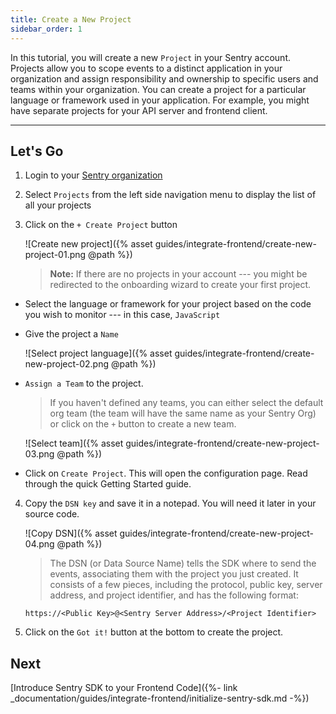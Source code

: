 ```yaml
---
title: Create a New Project
sidebar_order: 1
---
```


In this tutorial, you will create a new `Project` in your Sentry account. Projects allow you to scope events to a distinct application in your organization and assign responsibility and ownership to specific users and teams within your organization. You can create a project for a particular language or framework used in your application. For example, you might have separate projects for your API server and frontend client.

___

## Let's Go

1. Login to your [Sentry organization](https://sentry.io)

2. Select `Projects` from the left side navigation menu to display the list of all your projects

3. Click on the `+ Create Project` button

    ![Create new project]({% asset guides/integrate-frontend/create-new-project-01.png @path %})

    > **Note:** If there are no projects in your account --- you might be redirected to the onboarding wizard to create your first project. 

* Select the language or framework for your project based on the code you wish to monitor --- in this case, `JavaScript`

* Give the project a `Name`

    ![Select project language]({% asset guides/integrate-frontend/create-new-project-02.png @path %})

* `Assign a Team` to the project.
    > If you haven't defined any teams, you can either select the default org team (the team will have the same name as your Sentry Org) or click on the `+` button to create a new team.

    ![Select team]({% asset guides/integrate-frontend/create-new-project-03.png @path %})

* Click on `Create Project`. 
    This will open the configuration page. Read through the quick Getting Started guide.

4. Copy the `DSN key` and save it in a notepad. You will need it later in your source code.

    ![Copy DSN]({% asset guides/integrate-frontend/create-new-project-04.png @path %})
    > The DSN (or Data Source Name) tells the SDK where to send the events, associating them with the project you just created. It consists of a few pieces, including the protocol, public key, server address, and project identifier, and has the following format:

    ```
    https://<Public Key>@<Sentry Server Address>/<Project Identifier>
    ```

5. Click on the `Got it!` button at the bottom to create the project. 

## Next

[Introduce Sentry SDK to your Frontend Code]({%- link _documentation/guides/integrate-frontend/initialize-sentry-sdk.md -%})

